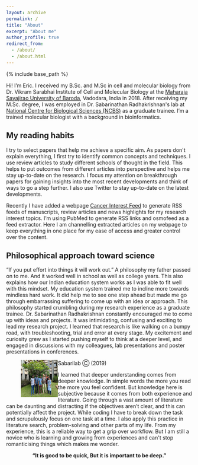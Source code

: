 ```yaml
---
layout: archive
permalink: /
title: "About"
excerpt: "About me"
author_profile: true
redirect_from: 
  - /about/
  - /about.html
---
```

{% include base_path %}

Hi! I’m Eric. I received my B.Sc. and M.Sc in cell and molecular biology from Dr. Vikram Sarabhai Institute of Cell and Molecular Biology at the [Maharaja Sayajirao University of Baroda](https://www.msubaroda.ac.in/Dr_Vikram_Sarabhai_Institute_of_Cell_and_Molecular_Biology), Vadodara, India in 2018. After receiving my M.Sc. degree, I was employed in Dr. Sabarinathan Radhakrishnan's lab at [National Centre for Biological Sciences (NCBS)](https://www.ncbs.res.in/faculty/sabari) as a graduate trainee. I’m a trained molecular biologist with a background in bioinformatics.

## My reading habits
I try to select papers that help me achieve a specific aim. As papers don't explain everything, I first try to identify common concepts and techniques. I use review articles to study different schools of thought in the field. This helps to put outcomes from different articles into perspective and helps me stay up-to-date on the research. I focus my attention on breakthrough papers for gaining insights into the most recent developments and think of ways to go a step further. I also use Twitter to stay up-to-date on the latest developments.

Recently I have added a webpage [Cancer Interest Feed](https://macwaneric.github.io/cancer_rss_feed/) to generate RSS feeds of manuscripts, review articles and news highlights for my research interest topics. I’m using PubMed to generate RSS links and osmofeed as a feed extractor. Here I am channelling extracted articles on my webpage to keep everything in one place for my ease of access and greater control over the content. 

## Philosophical approach toward science
“If you put effort into things it will work out.” A philosophy my father passed on to me. And it worked well in school as well as college years. This also explains how our Indian education system works as I was able to fit well with this mindset. My education system trained me to incline more towards mindless hard work. It did help me to see one step ahead but made me go through embarrassing suffering to come up with an idea or approach. This philosophy started crumbling during my research experience as a graduate trainee. Dr. Sabarinathan Radhakrishnan constantly encouraged me to come up with ideas and projects. It was intimidating, confusing and exciting to lead my research project. I learned that research is like walking on a bumpy road, with troubleshooting, trial and error at every stage. My excitement and curiosity grew as I started pushing myself to think at a deeper level,  and engaged in discussions with my colleagues, lab presentations and poster presentations in conferences.

<figure>
  <img src="/../../files/sabarilab_grouppic_2019.jpg" alt="Sabarilab Grouppic" align="left" width="100" height="100">
  <figcaption> Sabarilab Ⓒ (2019) </figcaption>
</figure>

I learned that deeper understanding comes from deeper knowledge. In simple words the more you read the more you feel confident. But knowledge here is subjective because it comes from both experience and literature. Going through a vast amount of literature can be daunting and distracting if the objectives aren’t clear, and this can potentially affect the project. While coding I have to break down the task and scrupulously focus on one task at a time. I also apply this practice in literature search, problem-solving and other parts of my life. From my experience, this is a reliable way to get a grip over workflow. But I am still a novice who is learning and growing from experiences and can't stop romanticising things which makes me wonder.

<center><b>“It is good to be quick, But it is important to be deep.”
